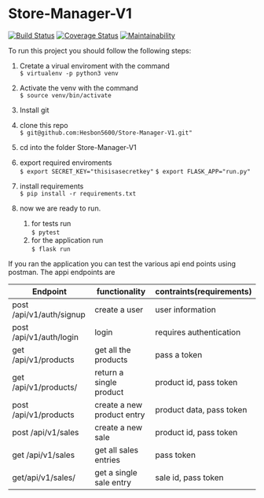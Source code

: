 # Store-Manager-V1

[![Build Status](https://travis-ci.org/Hesbon5600/Store-Manager-V1.svg?branch=ft-get-single-sale-api-161310353)](https://travis-ci.org/Hesbon5600/Store-Manager-V1)
[![Coverage Status](https://coveralls.io/repos/github/Hesbon5600/Store-Manager-V1/badge.svg?branch=ft-get-single-sale-api-161310353)](https://coveralls.io/github/Hesbon5600/Store-Manager-V1?branch=ft-get-single-sale-api-161310353)
[![Maintainability](https://api.codeclimate.com/v1/badges/751babd9eca784e178b9/maintainability)](https://codeclimate.com/github/Hesbon5600/Store-Manager-V1/maintainability)


To run this project you should follow the following steps:  
1. Cretate  a virual enviroment with the command  
`$ virtualenv -p python3 venv`  

1. Activate the venv with the command     
`$ source venv/bin/activate`

1. Install git  
1. clone this repo  
`$ git@github.com:Hesbon5600/Store-Manager-V1.git"` 
  
1. cd into the folder Store-Manager-V1
1. export required enviroments  
	`$ export SECRET_KEY="thisisasecretkey"`
  `$ export FLASK_APP="run.py"`
1. install requirements      
`$ pip install -r requirements.txt` 
1. now we are ready to run. 
	1. for tests run  
	`$ pytest`   
	1. for the application run  
	`$ flask run`  

If you ran the application you can test the various api end points using postman. The appi endpoints are  

|Endpoint|functionality|contraints(requirements)|
|-------|-------------|----------|
|post /api/v1/auth/signup|create a user|user information|
|post /api/v1/auth/login | login |requires authentication |
|get /api/v1/products| get all the products| pass a token |
|get /api/v1/products/</productID>|return a single product| product id, pass token|
|post /api/v1/products | create a new product entry| product data, pass token|
|post /api/v1/sales | create a new sale| product id, pass token|
|get /api/v1/sales | get all sales entries| pass token|
|get/api/v1/sales/<saleID>|get a single sale entry| sale id, pass token| 

